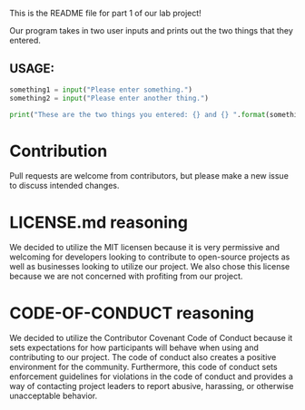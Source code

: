 This is the README file for part 1 of our lab project!

Our program takes in two user inputs and prints out the two things that they entered.

## USAGE: 
```Python 
something1 = input("Please enter something.")
something2 = input("Please enter another thing.")

print("These are the two things you entered: {} and {} ".format(something1, something2))
```
# Contribution
Pull requests are welcome from contributors, but please make a new issue to discuss intended changes.

# LICENSE.md reasoning
We decided to utilize the MIT licensen because it is very permissive and welcoming for developers looking to contribute to open-source projects as well as businesses looking to utilize our project.  We also chose this license because we are not concerned with profiting from our project. 

# CODE-OF-CONDUCT reasoning
We decided to utilize the Contributor Covenant Code of Conduct because it sets expectations for how participants will behave when using and contributing to our project.  The code of conduct also creates a positive environment for the community. Furthermore, this code of conduct sets enforcement guidelines for violations in the code of conduct and provides a way of contacting project leaders to report abusive, harassing, or otherwise unacceptable behavior.
